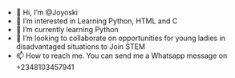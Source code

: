 - 👋 Hi, I’m @Joyoski
- 👀 I’m interested in Learning Python, HTML and C
- 🌱 I’m currently learning Python 
- 💞️ I’m looking to collaborate on opportunities for young ladies in disadvantaged situations to Join STEM
- 📫 How to reach me. You can send me a Whatsapp message on +2348103457941


<!---
Joyoski/Joyoski is a ✨ special ✨ repository because its `README.md` (this file) appears on your GitHub profile.
You can click the Preview link to take a look at your changes.
--->
